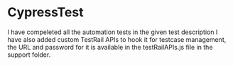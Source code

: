 # CypressTest
I have compeleted all the automation tests in the given test description
I have also added custom TestRail APIs to hook it for testcase management, the URL and password for it is available in the testRailAPIs.js file in the support folder.
